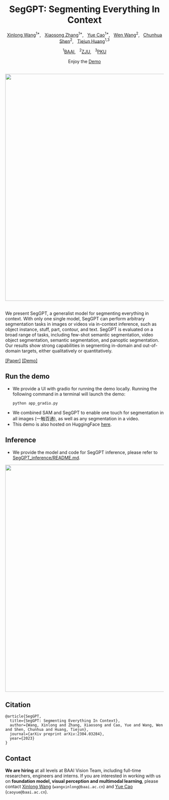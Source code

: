 <div align="center">
<h1>SegGPT: Segmenting Everything In Context </h1>

[Xinlong Wang](https://www.xloong.wang/)<sup>1*</sup>, &nbsp; [Xiaosong Zhang](https://scholar.google.com/citations?user=98exn6wAAAAJ&hl=en)<sup>1*</sup>, &nbsp; [Yue Cao](http://yue-cao.me/)<sup>1*</sup>, &nbsp; [Wen Wang](https://scholar.google.com/citations?user=1ks0R04AAAAJ&hl)<sup>2</sup>, &nbsp;  [Chunhua Shen](https://cshen.github.io/)<sup>2</sup>, &nbsp; [Tiejun Huang](https://scholar.google.com/citations?user=knvEK4AAAAAJ&hl=en)<sup>1,3</sup>

<sup>1</sup>[BAAI](https://www.baai.ac.cn/english.html), &nbsp; <sup>2</sup>[ZJU](https://www.zju.edu.cn/english/), &nbsp; <sup>3</sup>[PKU](https://english.pku.edu.cn/)

Enjoy the [Demo](https://huggingface.co/spaces/BAAI/SegGPT)


<br>
  
<image src="seggpt_teaser.png" width="720px" />
<br>

</div>

<br>

   We present SegGPT, a generalist model for segmenting everything in context. With only one single model, SegGPT can perform arbitrary segmentation tasks in images or videos via in-context inference, such as object instance, stuff, part, contour, and text. 
   SegGPT is evaluated on a broad range of tasks, including few-shot semantic segmentation, video object segmentation, semantic segmentation, and panoptic segmentation. 
   Our results show strong capabilities in segmenting in-domain and out-of-domain targets, either qualitatively or quantitatively. 

[[Paper]](https://arxiv.org/abs/2304.03284)
[[Demo]](https://huggingface.co/spaces/BAAI/SegGPT)

## **Run the demo**
- We provide a UI with gradio for running the demo locally. Running the following command in a terminal will launch the demo: 
    ```
    python app_gradio.py
    ```
- We combined SAM and SegGPT to enable one touch for segmentation in all images (一触百通), as well as any segmentation in a video.
- This demo is also hosted on HuggingFace [here](https://huggingface.co/spaces/BAAI/SegGPT).

## **Inference**
- We provide the model and code for SegGPT inference, please refer to [SegGPT_inference/README.md](SegGPT_inference/README.md).

<div align="center">
<image src="rainbow.gif" width="720px" />
</div>


## Citation

```
@article{SegGPT,
  title={SegGPT: Segmenting Everything In Context},
  author={Wang, Xinlong and Zhang, Xiaosong and Cao, Yue and Wang, Wen and Shen, Chunhua and Huang, Tiejun},
  journal={arXiv preprint arXiv:2304.03284},
  year={2023}
}
```

## Contact

**We are hiring** at all levels at BAAI Vision Team, including full-time researchers, engineers and interns. 
If you are interested in working with us on **foundation model, visual perception and multimodal learning**, please contact [Xinlong Wang](https://www.xloong.wang/) (`wangxinlong@baai.ac.cn`) and [Yue Cao](http://yue-cao.me/) (`caoyue@baai.ac.cn`).

